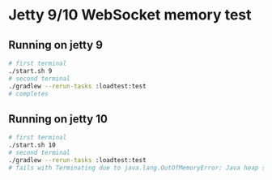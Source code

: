# Jetty 9/10 WebSocket memory test

## Running on jetty 9

```bash
# first terminal 
./start.sh 9
# second terminal
./gradlew --rerun-tasks :loadtest:test
# completes
```

## Running on jetty 10

```bash
# first terminal 
./start.sh 10
# second terminal
./gradlew --rerun-tasks :loadtest:test
# fails with Terminating due to java.lang.OutOfMemoryError: Java heap space
```

